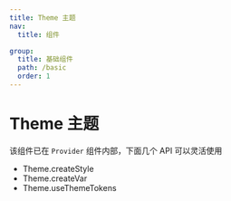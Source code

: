```yaml
---
title: Theme 主题
nav:
  title: 组件

group:
  title: 基础组件
  path: /basic
  order: 1
---
```


# Theme 主题

该组件已在 `Provider` 组件内部，下面几个 API 可以灵活使用

- Theme.createStyle
- Theme.createVar
- Theme.useThemeTokens
